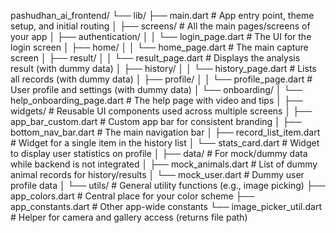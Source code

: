 pashudhan_ai_frontend/
└── lib/
    ├── main.dart             # App entry point, theme setup, and initial routing
    │
    ├── screens/              # All the main pages/screens of your app
    │   ├── authentication/
    │   │   └── login_page.dart   # The UI for the login screen
    │   ├── home/
    │   │   └── home_page.dart    # The main capture screen
    │   ├── result/
    │   │   └── result_page.dart  # Displays the analysis result (with dummy data)
    │   ├── history/
    │   │   └── history_page.dart # Lists all records (with dummy data)
    │   ├── profile/
    │   │   └── profile_page.dart # User profile and settings (with dummy data)
    │   └── onboarding/
    │       └── help_onboarding_page.dart # The help page with video and tips
    │
    ├── widgets/              # Reusable UI components used across multiple screens
    │   ├── app_bar_custom.dart      # Custom app bar for consistent branding
    │   ├── bottom_nav_bar.dart      # The main navigation bar
    │   ├── record_list_item.dart    # Widget for a single item in the history list
    │   └── stats_card.dart          # Widget to display user statistics on profile
    │
    ├── data/                 # For mock/dummy data while backend is not integrated
    │   ├── mock_animals.dart    # List of dummy animal records for history/results
    │   └── mock_user.dart       # Dummy user profile data
    │
    └── utils/                # General utility functions (e.g., image picking)
        ├── app_colors.dart      # Central place for your color scheme
        ├── app_constants.dart   # Other app-wide constants
        └── image_picker_util.dart # Helper for camera and gallery access (returns file path)